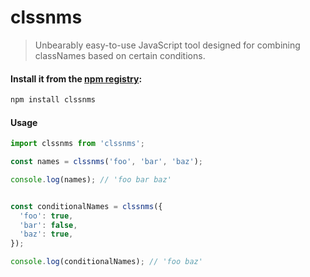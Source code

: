 # clssnms

> Unbearably easy-to-use JavaScript tool designed for combining classNames based on certain conditions.

#### Install it from the [npm registry](https://www.npmjs.com/):
```bash
npm install clssnms
```

#### Usage

```js
import clssnms from 'clssnms';

const names = clssnms('foo', 'bar', 'baz');

console.log(names); // 'foo bar baz'
```

```js

const conditionalNames = clssnms({
  'foo': true,
  'bar': false,
  'baz': true,
});

console.log(conditionalNames); // 'foo baz'
```